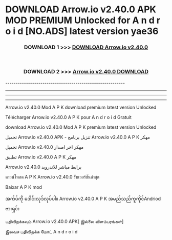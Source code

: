 # DOWNLOAD Arrow.io v2.40.0 APK MOD PREMIUM Unlocked for A n d r o i d [NO.ADS] latest version yae36 



<div align="center">

<h3>DOWNLOAD 1 >>> <a href="https://getmod2.web.app/?judul=Arrow.io v2.40.0">DOWNLOAD Arrow.io v2.40.0</a></h3><br>

<h3>DOWNLOAD 2 >>> <a href="https://getmod2.web.app/?judul=Arrow.io v2.40.0">Arrow.io v2.40.0 DOWNLOAD </a></h3>

</div>
----------------------------------------------------------

----------------------------------------------------------

----------------------------------------------------------

----------------------------------------------------------

Arrow.io v2.40.0 Mod A P K download premium latest version Unlocked

Télécharger Arrow.io v2.40.0 A P K pour A n d r o i d Gratuit

download Arrow.io v2.40.0 Mod A P K premium latest version Unlocked

تحميل Arrow.io v2.40.0 APK - تنزيل برنامج Arrow.io v2.40.0 A P K مهكر

تحميل Arrow.io v2.40.0 مهكر اخر اصدار

تطبيق Arrow.io v2.40.0 A P K مهكر

Arrow.io v2.40.0 برابط مباشر للاندرويد

ดาวน์โหลด A P K Arrow.io v2.40.0 รับเวอร์ชันล่าสุด

Baixar A P K mod

အက်ပ်ကို ဒေါင်းလုဒ်လုပ်ပါ။ Arrow.io v2.40.0 A P K အမည်သည်ကူကိုင်Andriod ဗားရှင်း

பதிவிறக்கவும் Arrow.io v2.40.0 APK[ இல்லை விளம்பரங்கள்] 
 
இலவச பதிவிறக்க மோட் A n d r o i d



